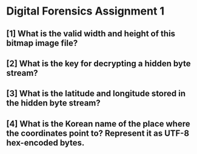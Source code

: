# Digital Forensics Assignment 1


[1] What is the valid width and height of this bitmap image file?
-------------

[2] What is the key for decrypting a hidden byte stream?
-------------


[3] What is the latitude and longitude stored in the hidden byte stream?
-------------

[4] What is the Korean name of the place where the coordinates point to?
Represent it as UTF-8 hex-encoded bytes.
-------------
